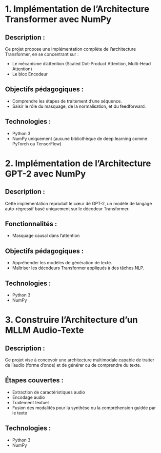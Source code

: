 # 1. Implémentation de l’Architecture Transformer avec NumPy
## Description :
Ce projet propose une implémentation complète de l’architecture Transformer, en se concentrant sur :
- Le mécanisme d’attention (Scaled Dot-Product Attention, Multi-Head Attention)
- Le bloc Encodeur

## Objectifs pédagogiques :
- Comprendre les étapes de traitement d’une séquence.
- Saisir le rôle du masquage, de la normalisation, et du feedforward.

## Technologies :
- Python 3
- NumPy uniquement (aucune bibliothèque de deep learning comme PyTorch ou TensorFlow)


# 2. Implémentation de l’Architecture GPT-2 avec NumPy
## Description :
Cette implémentation reproduit le cœur de GPT-2, un modèle de langage auto-régressif basé uniquement sur le décodeur Transformer.

## Fonctionnalités :
- Masquage causal dans l’attention

## Objectifs pédagogiques :
- Appréhender les modèles de génération de texte.
- Maîtriser les décodeurs Transformer appliqués à des tâches NLP.

## Technologies :
- Python 3
- NumPy


# 3. Construire l’Architecture d’un MLLM Audio-Texte
## Description :
Ce projet vise à concevoir une architecture multimodale capable de traiter de l’audio (forme d’onde) et de générer ou de comprendre du texte.

## Étapes couvertes :
- Extraction de caractéristiques audio
- Encodage audio
- Traitement textuel
- Fusion des modalités pour la synthèse ou la compréhension guidée par le texte


## Technologies :
- Python 3
- NumPy